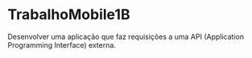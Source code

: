 # TrabalhoMobile1B
Desenvolver uma aplicação que faz requisições a uma API (Application Programming Interface) externa.
